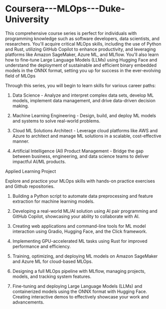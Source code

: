 # Coursera---MLOps---Duke-University

This comprehensive course series is perfect for individuals with programming knowledge such as software developers, data scientists, and researchers. You'll acquire critical MLOps skills, including the use of Python and Rust, utilizing GitHub Copilot to enhance productivity, and leveraging platforms like Amazon SageMaker, Azure ML, and MLflow. You'll also learn how to fine-tune Large Language Models (LLMs) using Hugging Face and understand the deployment of sustainable and efficient binary embedded models in the ONNX format, setting you up for success in the ever-evolving field of MLOps

Through this series, you will begin to learn skills for various career paths:

1. Data Science - Analyze and interpret complex data sets, develop ML models, implement data management, and drive data-driven decision making.

2. Machine Learning Engineering - Design, build, and deploy ML models and systems to solve real-world problems.

3. Cloud ML Solutions Architect - Leverage cloud platforms like AWS and Azure to architect and manage ML solutions in a scalable, cost-effective manner.

4. Artificial Intelligence (AI) Product Management - Bridge the gap between business, engineering, and data science teams to deliver impactful AI/ML products.

Applied Learning Project

Explore and practice your MLOps skills with hands-on practice exercises and Github repositories.

1. Building a Python script to automate data preprocessing and feature extraction for machine learning models.

2. Developing a real-world ML/AI solution using AI pair programming and GitHub Copilot, showcasing your ability to collaborate with AI.

4. Creating web applications and command-line tools for ML model interaction using Gradio, Hugging Face, and the Click framework.

3. Implementing GPU-accelerated ML tasks using Rust for improved performance and efficiency.

4. Training, optimizing, and deploying ML models on Amazon SageMaker and Azure ML for cloud-based MLOps.

5. Designing a full MLOps pipeline with MLflow, managing projects, models, and tracking system features.

6. Fine-tuning and deploying Large Language Models (LLMs) and containerized models using the ONNX format with Hugging Face. Creating interactive demos to effectively showcase your work and advancements.
